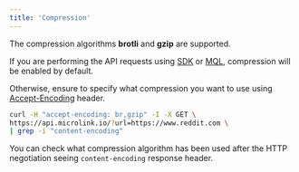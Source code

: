 ```yaml
---
title: 'Compression'
---
```


The compression algorithms **brotli** and **gzip** are supported.

If you are performing the API requests using [SDK](/docs/sdk/getting-started/overview/) or [MQL](/docs/mql/getting-started/overview/), compression will be enabled by default.

Otherwise, ensure to specify what compression you want to use using [Accept-Encoding](https://developer.mozilla.org/en-US/docs/Web/HTTP/Headers/Accept-Encoding) header.

```bash
curl -H "accept-encoding: br,gzip" -I -X GET \
https://api.microlink.io/?url=https://www.reddit.com \
| grep -i "content-encoding"
```

You can check what compression algorithm has been used after the HTTP negotiation seeing `content-encoding` response header.
